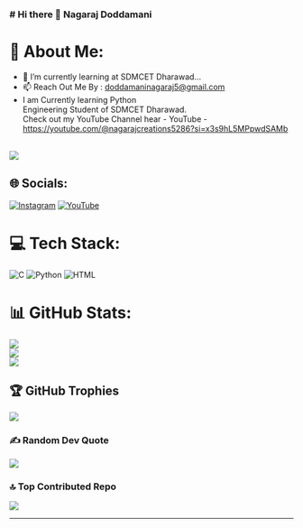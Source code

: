 ###       #            Hi there 👋 Nagaraj Doddamani

# 💫 About Me:
- 🌱 I’m currently learning at SDMCET Dharawad...
- 📫 Reach Out Me By : doddamaninagaraj5@gmail.com
- I am Currently learning Python<br>Engineering Student of SDMCET Dharawad.<br>Check out my YouTube Channel hear - YouTube - https://youtube.com/@nagarajcreations5286?si=x3s9hL5MPpwdSAMb <br><br>

[![](https://visitcount.itsvg.in/api?id=NagarajDoddamani&icon=0&color=0)](https://visitcount.itsvg.in)

## 🌐 Socials:
[![Instagram](https://img.shields.io/badge/Instagram-%23E4405F.svg?logo=Instagram&logoColor=white)](https://instagram.com/https://www.instagram.com/nagarajdoddamani143?utm_source=qr&igsh=ajJtajBpZW4wMGhs) [![YouTube](https://img.shields.io/badge/YouTube-%23FF0000.svg?logo=YouTube&logoColor=white)](https://youtube.com/@https://youtube.com/@nagarajcreations5286?si=CxIXg0iIAAmN03NI) 

# 💻 Tech Stack:
![C](https://img.shields.io/badge/c-%2300599C.svg?style=for-the-badge&logo=c&logoColor=white) ![Python](https://img.shields.io/badge/python-3670A0?style=for-the-badge&logo=python&logoColor=ffdd54) ![HTML](https://img.shields.io/badge/html-%2300599C.svg?style=for-the-badge&logo=html&logoColor=white)
# 📊 GitHub Stats:
![](https://github-readme-stats.vercel.app/api?username=NagarajDoddamani&theme=yeblu&hide_border=false&include_all_commits=true&count_private=true)<br/>
![](https://github-readme-streak-stats.herokuapp.com/?user=NagarajDoddamani&theme=yeblu&hide_border=false)<br/>
![](https://github-readme-stats.vercel.app/api/top-langs/?username=NagarajDoddamani&theme=yeblu&hide_border=false&include_all_commits=true&count_private=true&layout=compact)

## 🏆 GitHub Trophies
![](https://github-profile-trophy.vercel.app/?username=NagarajDoddamani&theme=matrix&no-frame=false&no-bg=false&margin-w=4)

### ✍️ Random Dev Quote
![](https://quotes-github-readme.vercel.app/api?type=horizontal&theme=gruvbox)

### 🔝 Top Contributed Repo
![](https://github-contributor-stats.vercel.app/api?username=NagarajDoddamani&limit=5&theme=tokyonight&combine_all_yearly_contributions=true)

---
